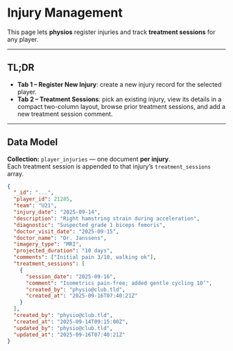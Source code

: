 # Injury Management

This page lets **physios** register injuries and track **treatment sessions** for any player.  

---

## TL;DR

- **Tab 1 – Register New Injury**: create a new injury record for the selected player.  
- **Tab 2 – Treatment Sessions**: pick an existing injury, view its details in a compact two-column layout, browse prior treatment sessions, and add a new treatment session comment.

---

## Data Model

**Collection:** `player_injuries` — one document **per injury**.  
Each treatment session is appended to that injury’s `treatment_sessions` array.

```json
{
  "_id": "...",
  "player_id": 21285,
  "team": "U21",
  "injury_date": "2025-09-14",
  "description": "Right hamstring strain during acceleration",
  "diagnostic": "Suspected grade 1 biceps femoris",
  "doctor_visit_date": "2025-09-15",
  "doctor_name": "Dr. Janssens",
  "imagery_type": "MRI",
  "projected_duration": "10 days",
  "comments": ["Initial pain 3/10, walking ok"],
  "treatment_sessions": [
    {
      "session_date": "2025-09-16",
      "comment": "Isometrics pain-free; added gentle cycling 10’",
      "created_by": "physio@club.tld",
      "created_at": "2025-09-16T07:40:21Z"
    }
  ],
  "created_by": "physio@club.tld",
  "created_at": "2025-09-14T09:15:00Z",
  "updated_by": "physio@club.tld",
  "updated_at": "2025-09-16T07:40:21Z"
}
```